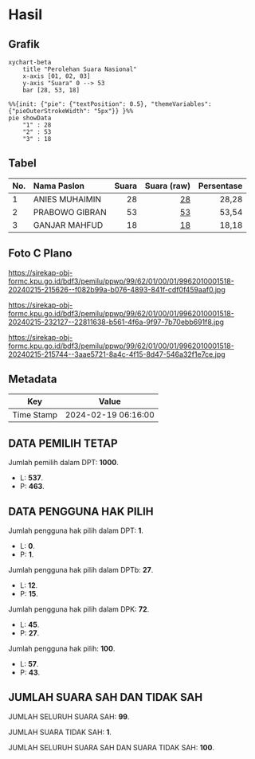 # Hasil

## Grafik

```mermaid
xychart-beta
    title "Perolehan Suara Nasional"
    x-axis [01, 02, 03]
    y-axis "Suara" 0 --> 53
    bar [28, 53, 18]
```

```mermaid
%%{init: {"pie": {"textPosition": 0.5}, "themeVariables": {"pieOuterStrokeWidth": "5px"}} }%%
pie showData
    "1" : 28
    "2" : 53
    "3" : 18
```

## Tabel

| No. | Nama Paslon    | Suara | Suara (raw) | Persentase |
|:--- |:-------------- | -----:| -----------:| ----------:|
| 1   | ANIES MUHAIMIN | 28    | [28][p-1]   | 28,28      |
| 2   | PRABOWO GIBRAN | 53    | [53][p-2]   | 53,54      |
| 3   | GANJAR MAHFUD  | 18    | [18][p-3]   | 18,18      |


[p-1]: https://github.com/gigit-pemilu/pemilu-2024/blob/main/pilpres/hitung-suara/sub/99-luar-negeri/sub/62-kuala-lumpur-malaysia/sub/01-kuala-lumpur-malaysia/sub/0001-kuala-lumpur-malaysia/sub/518-tps-205/sub/paslon-1.txt
[p-2]: https://github.com/gigit-pemilu/pemilu-2024/blob/main/pilpres/hitung-suara/sub/99-luar-negeri/sub/62-kuala-lumpur-malaysia/sub/01-kuala-lumpur-malaysia/sub/0001-kuala-lumpur-malaysia/sub/518-tps-205/sub/paslon-2.txt
[p-3]: https://github.com/gigit-pemilu/pemilu-2024/blob/main/pilpres/hitung-suara/sub/99-luar-negeri/sub/62-kuala-lumpur-malaysia/sub/01-kuala-lumpur-malaysia/sub/0001-kuala-lumpur-malaysia/sub/518-tps-205/sub/paslon-3.txt

## Foto C Plano

https://sirekap-obj-formc.kpu.go.id/bdf3/pemilu/ppwp/99/62/01/00/01/9962010001518-20240215-215626--f082b99a-b076-4893-841f-cdf0f459aaf0.jpg

https://sirekap-obj-formc.kpu.go.id/bdf3/pemilu/ppwp/99/62/01/00/01/9962010001518-20240215-232127--22811638-b561-4f6a-9f97-7b70ebb691f8.jpg

https://sirekap-obj-formc.kpu.go.id/bdf3/pemilu/ppwp/99/62/01/00/01/9962010001518-20240215-215744--3aae5721-8a4c-4f15-8d47-546a32f1e7ce.jpg


## Metadata

| Key        | Value               |
| ---------- | ------------------- |
| Time Stamp | 2024-02-19 06:16:00 |


## DATA PEMILIH TETAP

Jumlah pemilih dalam DPT: **1000**.
 * L: **537**.
 * P: **463**.

## DATA PENGGUNA HAK PILIH

Jumlah pengguna hak pilih dalam DPT: **1**.
 * L: **0**.
 * P: **1**.

Jumlah pengguna hak pilih dalam DPTb: **27**.
 * L: **12**.
 * P: **15**.

Jumlah pengguna hak pilih dalam DPK: **72**.
 * L: **45**.
 * P: **27**.

Jumlah pengguna hak pilih: **100**.
 * L: **57**.
 * P: **43**.

## JUMLAH SUARA SAH DAN TIDAK SAH

JUMLAH SELURUH SUARA SAH: **99**.

JUMLAH SUARA TIDAK SAH: **1**.

JUMLAH SELURUH SUARA SAH DAN SUARA TIDAK SAH: **100**.


